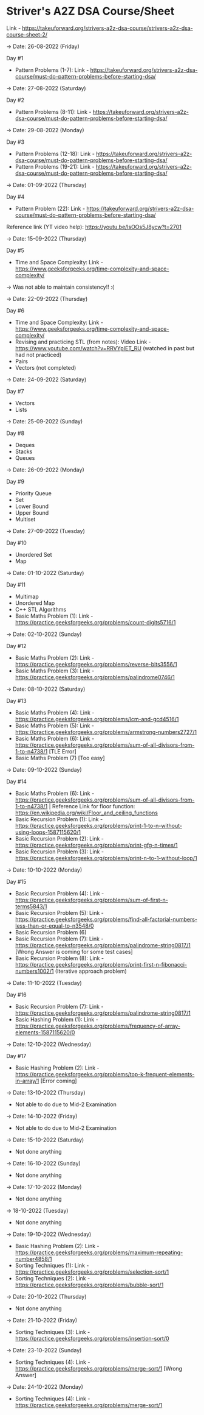 # Striver's A2Z DSA Course/Sheet

Link - https://takeuforward.org/strivers-a2z-dsa-course/strivers-a2z-dsa-course-sheet-2/


-> Date: 26-08-2022 (Friday)

Day #1

- Pattern Problems (1-7): Link - https://takeuforward.org/strivers-a2z-dsa-course/must-do-pattern-problems-before-starting-dsa/

-> Date: 27-08-2022 (Saturday)

Day #2

- Pattern Problems (8-11): Link - https://takeuforward.org/strivers-a2z-dsa-course/must-do-pattern-problems-before-starting-dsa/

-> Date: 29-08-2022 (Monday)

Day #3

- Pattern Problems (12-18): Link - https://takeuforward.org/strivers-a2z-dsa-course/must-do-pattern-problems-before-starting-dsa/
- Pattern Problems (19-21): Link - https://takeuforward.org/strivers-a2z-dsa-course/must-do-pattern-problems-before-starting-dsa/

-> Date: 01-09-2022 (Thursday)

Day #4

- Pattern Problem (22): Link - https://takeuforward.org/strivers-a2z-dsa-course/must-do-pattern-problems-before-starting-dsa/

Reference link (YT video help): https://youtu.be/lsOOs5J8ycw?t=2701

-> Date: 15-09-2022 (Thursday)

Day #5

- Time and Space Complexity: Link - https://www.geeksforgeeks.org/time-complexity-and-space-complexity/

-> Was not able to maintain consistency!! :(

-> Date: 22-09-2022 (Thursday)

Day #6

- Time and Space Complexity: Link - https://www.geeksforgeeks.org/time-complexity-and-space-complexity/
- Revising and practicing STL (from notes): Video Link - https://www.youtube.com/watch?v=RRVYpIET_RU (watched in past but had not practiced)
- Pairs
- Vectors (not completed)

-> Date: 24-09-2022 (Saturday)

Day #7

- Vectors
- Lists

-> Date: 25-09-2022 (Sunday)

Day #8

- Deques
- Stacks
- Queues

-> Date: 26-09-2022 (Monday)

Day #9

- Priority Queue
- Set
- Lower Bound
- Upper Bound
- Multiset

-> Date: 27-09-2022 (Tuesday)

Day #10

- Unordered Set
- Map

-> Date: 01-10-2022 (Saturday)

Day #11

- Multimap
- Unordered Map
- C++ STL Algorithms
- Basic Maths Problem (1): Link - https://practice.geeksforgeeks.org/problems/count-digits5716/1

-> Date: 02-10-2022 (Sunday)

Day #12

- Basic Maths Problem (2): Link - https://practice.geeksforgeeks.org/problems/reverse-bits3556/1
- Basic Maths Problem (3): Link - https://practice.geeksforgeeks.org/problems/palindrome0746/1

-> Date: 08-10-2022 (Saturday)

Day #13

- Basic Maths Problem (4): Link - https://practice.geeksforgeeks.org/problems/lcm-and-gcd4516/1
- Basic Maths Problem (5): Link - https://practice.geeksforgeeks.org/problems/armstrong-numbers2727/1
- Basic Maths Problem (6): Link - https://practice.geeksforgeeks.org/problems/sum-of-all-divisors-from-1-to-n4738/1 [TLE Error]
- Basic Maths Problem (7) [Too easy]

-> Date: 09-10-2022 (Sunday)

Day #14

- Basic Maths Problem (6): Link - https://practice.geeksforgeeks.org/problems/sum-of-all-divisors-from-1-to-n4738/1 | Reference Link for floor function: https://en.wikipedia.org/wiki/Floor_and_ceiling_functions
- Basic Recursion Problem (1): Link - https://practice.geeksforgeeks.org/problems/print-1-to-n-without-using-loops-1587115620/1
- Basic Recursion Problem (2): Link - https://practice.geeksforgeeks.org/problems/print-gfg-n-times/1
- Basic Recursion Problem (3): Link - https://practice.geeksforgeeks.org/problems/print-n-to-1-without-loop/1

-> Date: 10-10-2022 (Monday)

Day #15

- Basic Recursion Problem (4): Link - https://practice.geeksforgeeks.org/problems/sum-of-first-n-terms5843/1
- Basic Recursion Problem (5): Link - https://practice.geeksforgeeks.org/problems/find-all-factorial-numbers-less-than-or-equal-to-n3548/0
- Basic Recursion Problem (6)
- Basic Recursion Problem (7): Link - https://practice.geeksforgeeks.org/problems/palindrome-string0817/1 [Wrong Answer is coming for some test cases]
- Basic Recursion Problem (8): Link - https://practice.geeksforgeeks.org/problems/print-first-n-fibonacci-numbers1002/1 (Iterative approach problem)

-> Date: 11-10-2022 (Tuesday)

Day #16

- Basic Recursion Problem (7): Link - https://practice.geeksforgeeks.org/problems/palindrome-string0817/1
- Basic Hashing Problem (1): Link - https://practice.geeksforgeeks.org/problems/frequency-of-array-elements-1587115620/0

-> Date: 12-10-2022 (Wednesday)

Day #17

- Basic Hashing Problem (2): Link - https://practice.geeksforgeeks.org/problems/top-k-frequent-elements-in-array/1 [Error coming]

-> Date: 13-10-2022 (Thursday)

- Not able to do due to Mid-2 Examination

-> Date: 14-10-2022 (Friday)

- Not able to do due to Mid-2 Examination

-> Date: 15-10-2022 (Saturday)

- Not done anything

-> Date: 16-10-2022 (Sunday)

- Not done anything

-> Date: 17-10-2022 (Monday)

- Not done anything

-> 18-10-2022 (Tuesday)

- Not done anything

-> Date: 19-10-2022 (Wednesday)

- Basic Hashing Problem (2): Link - https://practice.geeksforgeeks.org/problems/maximum-repeating-number4858/1
- Sorting Techniques (1): Link - https://practice.geeksforgeeks.org/problems/selection-sort/1
- Sorting Techniques (2): Link - https://practice.geeksforgeeks.org/problems/bubble-sort/1

-> Date: 20-10-2022 (Thursday)

- Not done anything

-> Date: 21-10-2022 (Friday)

- Sorting Techniques (3): Link - https://practice.geeksforgeeks.org/problems/insertion-sort/0

-> Date: 23-10-2022 (Sunday)

- Sorting Techniques (4): Link - https://practice.geeksforgeeks.org/problems/merge-sort/1 [Wrong Answer]

-> Date: 24-10-2022 (Monday)

- Sorting Techniques (4): Link - https://practice.geeksforgeeks.org/problems/merge-sort/1
